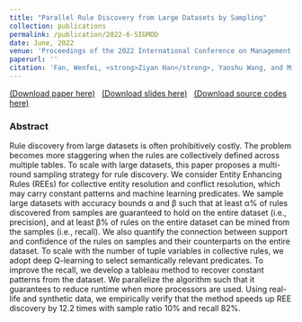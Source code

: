 ```yaml
---
title: "Parallel Rule Discovery from Large Datasets by Sampling"
collection: publications
permalink: /publication/2022-6-SIGMOD
date: June, 2022
venue: 'Proceedings of the 2022 International Conference on Management of Data (SIGMOD)'
paperurl: ''
citation: 'Fan, Wenfei, <strong>Ziyan Han</strong>, Yaoshu Wang, and Min Xie. "Parallel rule discovery from large datasets by sampling." In Proceedings of the 2022 International Conference on Management of Data, pp. 384-398. 2022.'
---
```

[(Download paper here)](https://philo-vanguard.github.io/files/papers/Rule-Discovery-Sampling-SIGMOD22.pdf)&nbsp;&nbsp;
[(Download slides here)](https://philo-vanguard.github.io/files/slides/Rule-Discovery-Sampling-SIGMOD22.pptx)&nbsp;&nbsp;
[(Download source codes here)](https://github.com/philo-vanguard/PRMiner)

### Abstract

Rule discovery from large datasets is often prohibitively costly. The problem becomes more staggering when the rules are collectively defined across multiple tables. To scale with large datasets, this paper proposes a multi-round sampling strategy for rule discovery. We consider Entity Enhancing Rules (REEs) for collective entity resolution and conflict resolution, which may carry constant patterns and machine learning predicates. We sample large datasets with accuracy bounds α and β such that at least α% of rules discovered from samples are guaranteed to hold on the entire dataset (i.e., precision), and at least β% of rules on the entire dataset can be mined from the samples (i.e., recall). We also quantify the connection between support and confidence of the rules on samples and their counterparts on the entire dataset. To scale with the number of tuple variables in collective rules, we adopt deep Q-learning to select semantically relevant predicates. To improve the recall, we develop a tableau method to recover constant patterns from the dataset. We parallelize the algorithm such that it guarantees to reduce runtime when more processors are used. Using real-life and synthetic data, we empirically verify that the method speeds up REE discovery by 12.2 times with sample ratio 10% and recall 82%.
